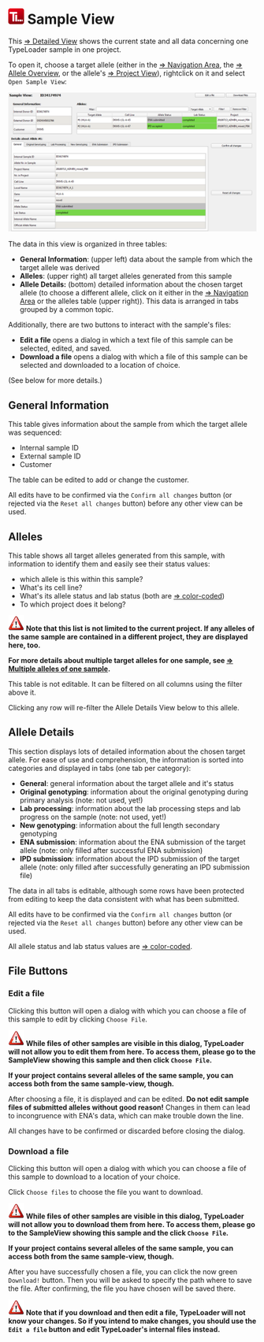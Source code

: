 # ![Icon](images/TypeLoader_32.png) Sample View 
This [=> Detailed View](detailed_views.md) shows the current state and all data concerning one TypeLoader sample in one project.

To open it, choose a target allele (either in the [=> Navigation Area](navigation.md), the [=> Allele Overview](overview_alleles.md), or the allele's [=> Project View](view_project.md)), rightclick on it and select ``Open Sample View``:

![SampleView](images/view_sample.png)

The data in this view is organized in three tables:

  * **General Information**: (upper left) data about the sample from which the target allele was derived
  * **Alleles**: (upper right) all target alleles generated from this sample
  * **Allele Details:** (bottom) detailed information about the chosen target allele (to choose a different allele, click on it either in the [=> Navigation Area](navigation.md) or the alleles table (upper right)). This data is arranged in tabs grouped by a common topic.

Additionally, there are two buttons to interact with the sample's files:

  * **Edit a file** opens a dialog in which a text file of this sample can be selected, edited, and saved.
  * **Download a file** opens a dialog with which a file of this sample can be selected and downloaded to a location of choice.

(See below for more details.)

##  General Information 
This table gives information about the sample from which the target allele was sequenced:

  * Internal sample ID
  * External sample ID
  * Customer

The table can be edited to add or change the customer. 

All edits have to be confirmed via the ``Confirm all changes`` button (or rejected via the ``Reset all changes`` button) before any other view can be used.

##  Alleles 
This table shows all target alleles generated from this sample, with information to identify them and easily see their status values:

  * which allele is this within this sample?
  * What's its cell line?
  * What's its allele status and lab status (both are [=> color-coded](colors_icons.md))
  * To which project does it belong?

![Important](images/icon_important.png) **Note that this list is not limited to the current project. If any alleles of the same sample are contained in a different project, they are displayed here, too.**

**For more details about multiple target alleles for one sample, see [=> Multiple alleles of one sample](multiple_alleles.md).**

This table is not editable. It can be filtered on all columns using the filter above it.

Clicking any row will re-filter the Allele Details View below to this allele.

##  Allele Details 
This section displays lots of detailed information about the chosen target allele. For ease of use and comprehension, the information is sorted into categories and displayed in tabs (one tab per category):

  * **General**: general information about the target allele and it's status
  * **Original genotyping**: information about the original genotyping during primary analysis (note: not used, yet!)
  * **Lab processing**: information about the lab processing steps and lab progress on the sample (note: not used, yet!)
  * **New genotyping**: information about the full length secondary genotyping 
  * **ENA submission**: information about the ENA submission of the target allele (note: only filled after successful ENA submission)
  * **IPD submission**: information about the IPD submission of the target allele (note: only filled after successfully generating an IPD submission file)

The data in all tabs is editable, although some rows have been protected from editing to keep the data consistent with what has been submitted. 

All edits have to be confirmed via the ``Confirm all changes`` button (or rejected via the ``Reset all changes`` button) before any other view can be used.

All allele status and lab status values are [=> color-coded](colors_icons.md).

##  File Buttons 
###  Edit a file 
Clicking this button will open a dialog with which you can choose a file of this sample to edit by clicking ``Choose File``.

![Important](images/icon_important.png) **While files of other samples are visible in this dialog, TypeLoader will not allow you to edit them from here. To access them, please go to the SampleView showing this sample and then click ``Choose File``.**

**If your project contains several alleles of the same sample, you can access both from the same sample-view, though.**

After choosing a file, it is displayed and can be edited. **Do not edit sample files of submitted alleles without good reason!** Changes in them can lead to incongruence with ENA's data, which can make trouble down the line.

All changes have to be confirmed or discarded before closing the dialog.

###  Download a file 
Clicking this button will open a dialog with which you can choose a file of this sample to download to a location of your choice.

Click ``Choose files`` to choose the file you want to download.

![Important](images/icon_important.png) **While files of other samples are visible in this dialog, TypeLoader will not allow you to download them from here. To access them, please go to the SampleView showing this sample and the click ``Choose File``.**

**If your project contains several alleles of the same sample, you can access both from the same sample-view, though.**

After you have successfully chosen a file, you can click the now green ``Download!`` button. Then you will be asked to specify the path where to save the file. After confirming, the file you have chosen will be saved there.

![Important](images/icon_important.png) **Note that if you download and then edit a file, TypeLoader will not know your changes. So if you intend to make changes, you should use the ``Edit a file`` button and edit TypeLoader's internal files instead.**
